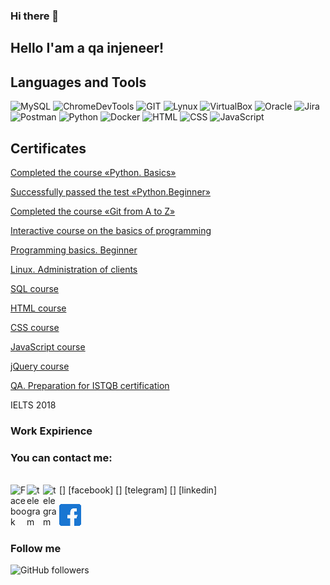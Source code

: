 ### Hi there 👋

[](https://github.com/Mybono/Mybono/blob/main/assets/ab5398cf5eee70433c1fe2cd7ff299e7.jpg)

## Hello I'am a qa injeneer!


## Languages and Tools
![MySQL](https://img.shields.io/badge/-MySQL-787878?style=for-the-badge&logo=mysql&logoColor=014E58)
![ChromeDevTools](https://img.shields.io/badge/-ChromeDevTools-787878?style=for-the-badge&logo=devtools&logoColor=CAC5C2)
![GIT](https://img.shields.io/badge/-GIT-787878?style=for-the-badge&logo=git&logoColor=E9394D)
![Lynux](https://img.shields.io/badge/-Lynux-787878?style=for-the-badge&logo=Lynux&logoColor=CAC5C2)
![VirtualBox](https://img.shields.io/badge/-VirtualBox-787878?style=for-the-badge&logo=VirtualBox&logoColor=FFFFFD)
![Oracle](https://img.shields.io/badge/-Oracle-787878?style=for-the-badge&logo=Oracle&logoColor=C64734)
![Jira](https://img.shields.io/badge/-Jira-787878?style=for-the-badge&logo=Jira&logoColor=0052CC)
![Postman](https://img.shields.io/badge/-Postman-787878?style=for-the-badge&logo=Postman&logoColor=FF6C37)
![Python](https://img.shields.io/badge/-Docker-787878?style=for-the-badge&logo=Docker&logoColor=519EE6)
![Docker](https://img.shields.io/badge/-Python-787878?style=for-the-badge&logo=Python&logoColor=FFD041)
![HTML](https://img.shields.io/badge/-HTML-787878?style=for-the-badge&logo=HTML&logoColor=FFD041)
![CSS](https://img.shields.io/badge/-CSS-787878?style=for-the-badge&logo=CSS&logoColor=FFD041)
![JavaScript](https://img.shields.io/badge/-JavaScript-787878?style=for-the-badge&logo=JavaScript&logoColor=000000)



## Certificates

[Completed the course «Python. Basics»](https://gb.ru/certificates/1321970.en)

[Successfully passed the test «Python.Beginner»](https://gb.ru/certificates/1322003.en)

[Completed the course «Git from A to Z»](https://gb.ru/certificates/1239617.en)

[Interactive course on the basics of programming](https://github.com/Mybono/Mybono/blob/main/assets/2616585_1194591.en.pdf)

[Programming basics. Beginner](https://gb.ru/certificates/1194610.en)

[Linux. Administration of clients](https://gb.ru/certificates/1253910.en)

[SQL course](https://www.sololearn.com/Certificate/1060-19199048/pdf/)

[HTML course](https://www.sololearn.com/Certificate/1014-19199048/pdf/)

[CSS course](https://www.sololearn.com/Certificate/1023-19199048/pdf/)

[JavaScript course](https://www.sololearn.com/Certificate/1024-19199048/pdf/)

[jQuery course](https://www.sololearn.com/Certificate/1082-19199048/pdf/)

[QA.  Preparation for ISTQB certification](https://stepik.org/certificate/540a0919a43451db758ffc86c36b4587414889fe.pdf)

IELTS 2018


[gitfromatoz]: https://github.com/Mybono/Mybono/blob/main/assets/2616585_1239617.en.pdf


### Work Expirience



### You can contact me:
<br>
[<img align="left" alt="Facebook" width="26px" src="https://image.flaticon.com/icons/png/512/733/733547.png" />] [facebook]
[<img align="left" alt="telegram" width="26px" src="https://as2.ftcdn.net/v2/jpg/01/39/21/49/1000_F_139214952_wr40rpRjdLYqMXP4x3oCPbZgMMMvRUOE.jpg" />] [telegram]
[<img align="left" alt="telegram" width="26px" src="https://image.flaticon.com/icons/png/512/145/145807.png" />] [linkedin]


[![facebook][logofacebook]][facebook]

[facebook]: https://www.facebook.com/artur.benagraph/
[logofacebook]: https://github.com/Mybono/Mybono/blob/main/assets/fb%2035px.png
[telegram]: https://t.me/Benagraph
[logotelegram]: https://github.com/Mybono/Mybono/blob/main/assets/telegran%2035%20px.jpg
[linkedin]: http://linkedin.com/def-say-hello
[logolinkedin]: https://github.com/Mybono/Mybono/blob/main/assets/linedin%2035px.png
[linkedin]: https://github.com/Mybono/Mybono/blob/main/assets/linkedin.png "LinkedIn"


### Follow me

<img alt="GitHub followers" src="https://img.shields.io/github/followers/MyBono?style=for-the-badge">

